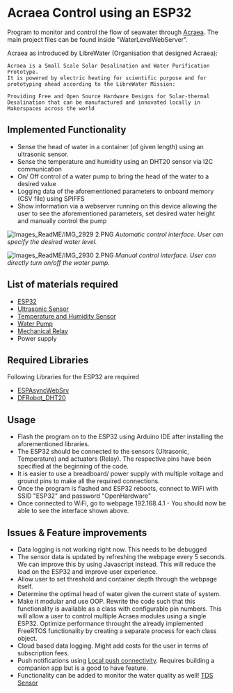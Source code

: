 # Acraea Control using an ESP32
Program to monitor and control the flow of seawater through [Acraea](https://codeberg.org/LibreWater/Acraea-Prototype). The main project files can be found inside "WaterLevelWebServer".

Acraea as introduced by LibreWater (Organisation that designed Acraea):
```
Acraea is a Small Scale Solar Desalination and Water Purification Prototype.
It is powered by electric heating for scientific purpose and for prototyping ahead according to the LibreWater Mission:

Providing Free and Open Source Hardware Designs for Solar-thermal Desalination that can be manufactured and innovated locally in Makerspaces across the world
```


## Implemented Functionality
- Sense the head of water in a container (of given length) using an ultrasonic sensor.
- Sense the temperature and humidity using an DHT20 sensor via I2C communication
- On/ Off control of a water pump to bring the head of the water to a desired value
- Logging data of the aforementioned parameters to onboard memory (CSV file) using SPIFFS
- Show information via a webserver running on this device allowing the user to see the aforementioned parameters, set desired water height and manually control the pump

![Images_ReadME/IMG_2929 2.PNG](https://github.com/shantnavagarwal/Acraea_Controller/blob/main/Images_ReadME/IMG_2929%202.PNG)
*Automatic control interface. User can specify the desired water level.*

![Images_ReadME/IMG_2930 2.PNG](https://github.com/shantnavagarwal/Acraea_Controller/blob/main/Images_ReadME/IMG_2930%202.PNG)
*Manual control interface. User can directly turn on/off the water pump.*

## List of materials required
- [ESP32](https://www.tinytronics.nl/shop/en/development-boards/microcontroller-boards/with-wi-fi/esp32-wifi-and-bluetooth-board-with-separate-headers-cp2104)
- [Ultrasonic Sensor](https://www.tinytronics.nl/shop/en/sensors/distance/ultrasonic-sensor-hc-sr04)
- [Temperature and Humidity Sensor](https://www.tinytronics.nl/shop/en/sensors/air/humidity/asair-dht20-temperature-and-humidity-sensor-i2c)
- [Water Pump](https://www.tinytronics.nl/shop/en/mechanics-and-actuators/motors/pumps/under-water-pump-vertical-3-6v)
- [Mechanical Relay](https://www.tinytronics.nl/shop/en/switches/relays/5v-relay-4-channel-high-active-or-low-active)
- Power supply

## Required Libraries
Following Libraries for the ESP32 are required
- [ESPAsyncWebSrv](https://github.com/dvarrel/ESPAsyncWebSrv)
- [DFRobot_DHT20](https://github.com/DFRobot/DFRobot_DHT20)

## Usage
- Flash the program on to the ESP32 using Arduino IDE after installing the aforementioned libraries.
- The ESP32 should be connected to the sensors (Ultrasonic, Temperature) and actuators (Relay). The respective pins have been specified at the beginning of the code.
- It is easier to use a breadboard/ power supply with multiple voltage and ground pins to make all the required connections.
- Once the program is flashed and ESP32 reboots, connect to WiFi with SSID "ESP32" and password "OpenHardware"
- Once connected to WiFi, go to webpage 192.168.4.1 - You should now be able to see the interface shown above.

## Issues & Feature improvements
- Data logging is not working right now. This needs to be debugged
- The sensor data is updated by refreshing the webpage every 5 seconds. We can improve this by using Javascript instead. This will reduce the load on the ESP32 and improve user experience.
- Allow user to set threshold and container depth through the webpage itself.
- Determine the optimal head of water given the current state of system.
- Make it modular and use OOP. Rewrite the code such that this functionality is available as a class with configurable pin numbers. This will allow a user to control multiple Acraea modules using a single ESP32. Optimize performance throught the already implemented FreeRTOS functionality by creating a separate process for each class object.
- Cloud based data logging. Might add costs for the user in terms of subscription fees.
- Push notifications using [Local push connectivity](https://developer.apple.com/documentation/networkextension/local_push_connectivity). Requires building a companion app but is a good to have feature.
- Functionality can be added to monitor the water quality as well! [TDS Sensor](https://www.tinytronics.nl/shop/en/sensors/liquid/dfrobot-gravity-analog-tds-sensor)
